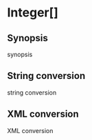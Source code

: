 <h1 class="converter">Integer[]</h1>

## Synopsis

synopsis

## String conversion

string conversion

## XML conversion

XML conversion

